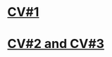# [CV#1](https://yuriy85.github.io/rsschool-cv/cv)
# [CV#2 and CV#3](https://yuriy85.github.io/rsschool-cv/)